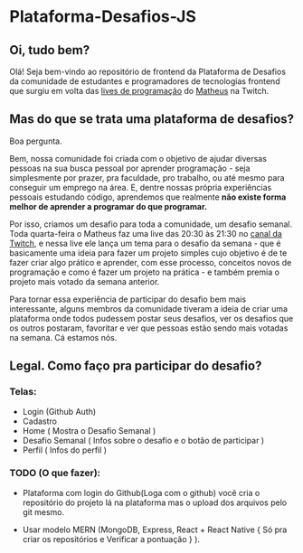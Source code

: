﻿
# Plataforma-Desafios-JS

## Oi, tudo bem?
Olá! Seja bem-vindo ao repositório de frontend da Plataforma de Desafios da comunidade de estudantes e programadores de tecnologias frontend que surgiu em volta das [lives de programação](https://www.twitch.tv/mbernardes19/) do [Matheus](https://github.com/mbernardes19) na Twitch.

## Mas do que se trata uma plataforma de desafios?

Boa pergunta.

Bem, nossa comunidade foi criada com o objetivo de ajudar diversas pessoas na sua busca pessoal por aprender programação - seja simplesmente por prazer, pra faculdade, pro trabalho, ou até mesmo para conseguir um emprego na área. E, dentre nossas própria experiências pessoais estudando código, aprendemos que realmente **não existe forma melhor de aprender a programar do que programar.**

Por isso, criamos um desafio para toda a comunidade, um desafio semanal. Toda quarta-feira o Matheus faz uma live das 20:30 às 21:30 no [canal da Twitch](https://www.twitch.tv/mbernardes19/), e nessa live ele lança um tema para o desafio da semana - que é basicamente uma ideia para fazer um projeto simples cujo objetivo é de te fazer criar algo prático e aprender, com esse processo, conceitos novos de programação e como é fazer um projeto na prática - e também premia o projeto mais votado da semana anterior.

Para tornar essa experiência de participar do desafio bem mais interessante, alguns membros da comunidade tiveram a ideia de criar uma plataforma onde todos pudessem postar seus desafios, ver os desafios que os outros postaram, favoritar e ver que pessoas estão sendo mais votadas na semana. Cá estamos nós.

## Legal. Como faço pra participar do desafio?


### Telas:
- Login (Github Auth)
- Cadastro
- Home ( Mostra o Desafio Semanal )
- Desafio Semanal ( Infos sobre o desafio e o botão de participar )
- Perfil ( Infos do perfil )



### TODO (O que fazer):

- Plataforma com login do Github(Loga com o github) você cria o repositório do projeto lá na plataforma mas o upload dos arquivos pelo git mesmo.

- Usar modelo MERN (MongoDB, Express, React + React Native { Só pra criar os repositórios e Verificar a pontuação } ).